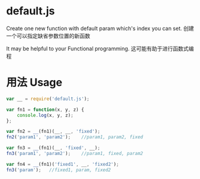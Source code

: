 # default.js

Create one new function with default param which's index you can set.
创建一个可以指定缺省参数位置的新函数

It may be helpful to your Functional programming.
这可能有助于进行函数式编程

# 用法 Usage
```javascript
var __ = require('default.js');

var fn1 = function(x, y, z) {
	console.log(x, y, z);
};

var fn2 = __(fn1)(__, __, 'fixed');
fn2('param1', 'param2');	//param1, param2, fixed

var fn3 = __(fn1)(__, 'fixed', __);
fn3('param1', 'param2');	//param1, fixed, param2

var fn4 = __(fn1)('fixed1', __, 'fixed2');
fn3('param');	//fixed1, param, fixed2
